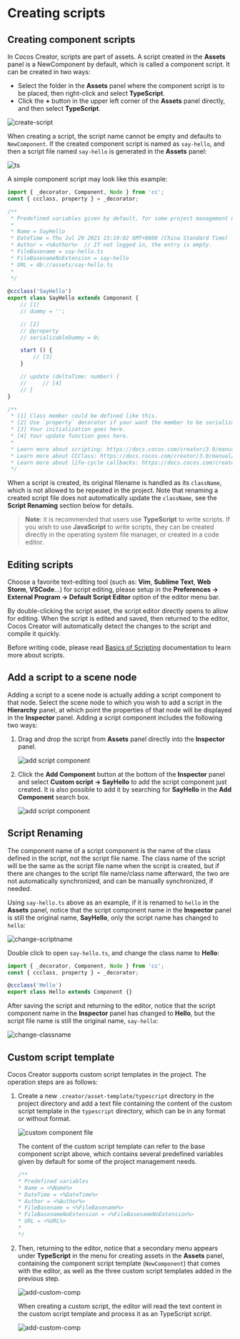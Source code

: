 # Creating scripts

## Creating component scripts

In Cocos Creator, scripts are part of assets. A script created in the **Assets** panel is a NewComponent by default, which is called a component script. It can be created in two ways:

- Select the folder in the **Assets** panel where the component script is to be placed, then right-click and select **TypeScript**.
- Click the **+** button in the upper left corner of the **Assets** panel directly, and then select **TypeScript**.

![create-script](setup/create-script.png)

When creating a script, the script name cannot be empty and defaults to `NewComponent`. If the created component script is named as `say-hello`, and then a script file named `say-hello` is generated in the **Assets** panel:

![ts](setup/ts.png)

A simple component script may look like this example:

```ts
import { _decorator, Component, Node } from 'cc';
const { ccclass, property } = _decorator;

/**
 * Predefined variables given by default, for some project management needs.
 * 
 * Name = SayHello
 * DateTime = Thu Jul 29 2021 15:19:02 GMT+0800 (China Standard Time)
 * Author = <%Author%>  // If not logged in, the entry is empty.
 * FileBasename = say-hello.ts
 * FileBasenameNoExtension = say-hello
 * URL = db://assets/say-hello.ts
 *
 */
 
@ccclass('SayHello')
export class SayHello extends Component {
    // [1]
    // dummy = '';

    // [2]
    // @property
    // serializableDummy = 0;

    start () {
        // [3]
    }

    // update (deltaTime: number) {
    //     // [4]
    // }
}

/**
 * [1] Class member could be defined like this.
 * [2] Use `property` decorator if your want the member to be serializable.
 * [3] Your initialization goes here.
 * [4] Your update function goes here.
 *
 * Learn more about scripting: https://docs.cocos.com/creator/3.0/manual/en/scripting/
 * Learn more about CCClass: https://docs.cocos.com/creator/3.0/manual/en/scripting/ccclass.html
 * Learn more about life-cycle callbacks: https://docs.cocos.com/creator/3.0/manual/en/scripting/life-cycle-callbacks.html
 */
```

When a script is created, its original filename is handled as its `className`, which is not allowed to be repeated in the project. Note that renaming a created script file does not automatically update the `className`, see the **Script Renaming** section below for details.

> **Note**: it is recommended that users use **TypeScript** to write scripts. If you wish to use **JavaScript** to write scripts, they can be created directly in the operating system file manager, or created in a code editor.

## Editing scripts

Choose a favorite text-editing tool (such as: **Vim**, **Sublime Text**, **Web Storm**, **VSCode**...) for script editing, please setup in the **Preferences -> External Program -> Default Script Editor** option of the editor menu bar.

By double-clicking the script asset, the script editor directly opens to allow for editing. When the script is edited and saved, then returned to the editor, Cocos Creator will automatically detect the changes to the script and compile it quickly.

Before writing code, please read [Basics of Scripting](basic.md) documentation to learn more about scripts.

## Add a script to a scene node

Adding a script to a scene node is actually adding a script component to that node. Select the scene node to which you wish to add a script in the **Hierarchy** panel, at which point the properties of that node will be displayed in the **Inspector** panel. Adding a script component includes the following two ways:

1. Drag and drop the script from **Assets** panel directly into the **Inspector** panel.

    ![add script component](setup/add-script-component.png)

2. Click the **Add Component** button at the bottom of the **Inspector** panel and select **Custom script -> SayHello** to add the script component just created. It is also possible to add it by searching for **SayHello** in the **Add Component** search box.

    ![add script component](setup/add-script-component2.png)

## Script Renaming

The component name of a script component is the name of the class defined in the script, not the script file name. The class name of the script will be the same as the script file name when the script is created, but if there are changes to the script file name/class name afterward, the two are not automatically synchronized, and can be manually synchronized, if needed.

Using `say-hello.ts` above as an example, if it is renamed to `hello` in the **Assets** panel, notice that the script component name in the **Inspector** panel is still the original name, **SayHello**, only the script name has changed to `hello`:

![change-scriptname](setup/change-scriptname.png)

Double click to open `say-hello.ts`, and change the class name to **Hello**:

```TypeScript
import { _decorator, Component, Node } from 'cc';
const { ccclass, property } = _decorator;

@ccclass('Hello')
export class Hello extends Component {}
```

After saving the script and returning to the editor, notice that the script component name in the **Inspector** panel has changed to **Hello**, but the script file name is still the original name, `say-hello`:

![change-classname](setup/change-classname.png)

## Custom script template

Cocos Creator supports custom script templates in the project. The operation steps are as follows:

1. Create a new `.creator/asset-template/typescript` directory in the project directory and add a text file containing the content of the custom script template in the `typescript` directory, which can be in any format or without format.

    ![custom component file](setup/custom-file.png)

    The content of the custom script template can refer to the base component script above, which contains several predefined variables given by default for some of the project management needs.

    ```ts
    /**
    * Predefined variables
    * Name = <%Name%>
    * DateTime = <%DateTime%>
    * Author = <%Author%>
    * FileBasename = <%FileBasename%>
    * FileBasenameNoExtension = <%FileBasenameNoExtension%>
    * URL = <%URL%>
    *
    */
    ```

2. Then, returning to the editor, notice that a secondary menu appears under **TypeScript** in the menu for creating assets in the **Assets** panel, containing the component script template (`NewComponent`) that comes with the editor, as well as the three custom script templates added in the previous step.

    ![add-custom-comp](setup/add-custom-comp.png)

    When creating a custom script, the editor will read the text content in the custom script template and process it as an TypeScript script.

    ![add-custom-comp](setup/add-custom-comp.gif)
